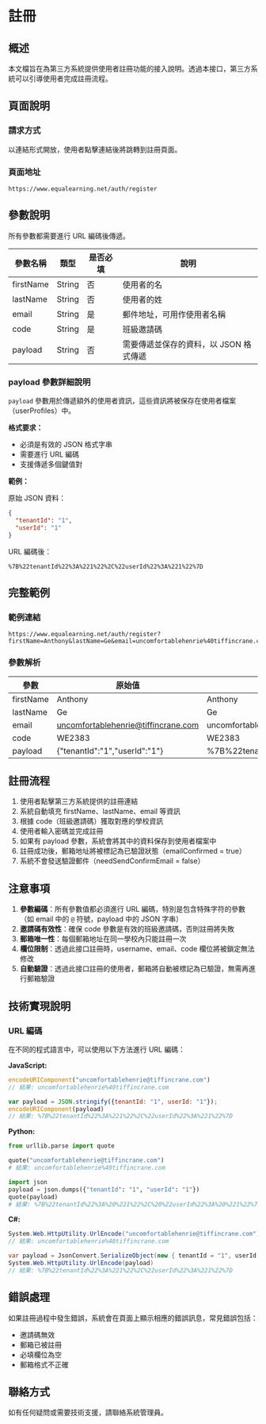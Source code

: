 # 註冊

## 概述

本文檔旨在為第三方系統提供使用者註冊功能的接入說明。透過本接口，第三方系統可以引導使用者完成註冊流程。

## 頁面說明

### 請求方式

以連結形式開放，使用者點擊連結後將跳轉到註冊頁面。

### 頁面地址

```
https://www.equalearning.net/auth/register
```

## 參數說明

所有參數都需要進行 URL 編碼後傳遞。

| 參數名稱 | 類型 | 是否必填 | 說明 |
|---------|------|---------|------|
| firstName | String | 否 | 使用者的名 |
| lastName | String | 否 | 使用者的姓 |
| email | String | 是 | 郵件地址，可用作使用者名稱 |
| code | String | 是 | 班級邀請碼 |
| payload | String | 否 | 需要傳遞並保存的資料，以 JSON 格式傳遞 |

### payload 參數詳細說明

`payload` 參數用於傳遞額外的使用者資訊，這些資訊將被保存在使用者檔案（userProfiles）中。

**格式要求：**
- 必須是有效的 JSON 格式字串
- 需要進行 URL 編碼
- 支援傳遞多個鍵值對

**範例：**

原始 JSON 資料：
```json
{
  "tenantId": "1",
  "userId": "1"
}
```

URL 編碼後：
```
%7B%22tenantId%22%3A%221%22%2C%22userId%22%3A%221%22%7D
```

## 完整範例

### 範例連結

```
https://www.equalearning.net/auth/register?firstName=Anthony&lastName=Ge&email=uncomfortablehenrie%40tiffincrane.com&code=WE2383&payload=%7B%22tenantId%22%3A%221%22%2C%22userId%22%3A%221%22%7D
```

### 參數解析

| 參數 | 原始值 | 編碼後的值 |
|-----|--------|-----------|
| firstName | Anthony | Anthony |
| lastName | Ge | Ge |
| email | uncomfortablehenrie@tiffincrane.com | uncomfortablehenrie%40tiffincrane.com |
| code | WE2383 | WE2383 |
| payload | {"tenantId":"1","userId":"1"} | %7B%22tenantId%22%3A%221%22%2C%22userId%22%3A%221%22%7D |

## 註冊流程

1. 使用者點擊第三方系統提供的註冊連結
2. 系統自動填充 firstName、lastName、email 等資訊
3. 根據 code（班級邀請碼）獲取對應的學校資訊
4. 使用者輸入密碼並完成註冊
5. 如果有 payload 參數，系統會將其中的資料保存到使用者檔案中
6. 註冊成功後，郵箱地址將被標記為已驗證狀態（emailConfirmed = true）
7. 系統不會發送驗證郵件（needSendConfirmEmail = false）

## 注意事項

1. **參數編碼**：所有參數值都必須進行 URL 編碼，特別是包含特殊字符的參數（如 email 中的 `@` 符號，payload 中的 JSON 字串）
2. **邀請碼有效性**：確保 code 參數是有效的班級邀請碼，否則註冊將失敗
3. **郵箱唯一性**：每個郵箱地址在同一學校內只能註冊一次
4. **欄位限制**：透過此接口註冊時，username、email、code 欄位將被鎖定無法修改
5. **自動驗證**：透過此接口註冊的使用者，郵箱將自動被標記為已驗證，無需再進行郵箱驗證

## 技術實現說明

### URL 編碼

在不同的程式語言中，可以使用以下方法進行 URL 編碼：

**JavaScript:**
```javascript
encodeURIComponent("uncomfortablehenrie@tiffincrane.com")
// 結果: uncomfortablehenrie%40tiffincrane.com

var payload = JSON.stringify({tenantId: "1", userId: "1"});
encodeURIComponent(payload)
// 結果: %7B%22tenantId%22%3A%221%22%2C%22userId%22%3A%221%22%7D
```

**Python:**
```python
from urllib.parse import quote

quote("uncomfortablehenrie@tiffincrane.com")
# 結果: uncomfortablehenrie%40tiffincrane.com

import json
payload = json.dumps({"tenantId": "1", "userId": "1"})
quote(payload)
# 結果: %7B%22tenantId%22%3A%20%221%22%2C%20%22userId%22%3A%20%221%22%7D
```

**C#:**
```csharp
System.Web.HttpUtility.UrlEncode("uncomfortablehenrie@tiffincrane.com")
// 結果: uncomfortablehenrie%40tiffincrane.com

var payload = JsonConvert.SerializeObject(new { tenantId = "1", userId = "1" });
System.Web.HttpUtility.UrlEncode(payload)
// 結果: %7B%22tenantId%22%3A%221%22%2C%22userId%22%3A%221%22%7D
```

## 錯誤處理

如果註冊過程中發生錯誤，系統會在頁面上顯示相應的錯誤訊息，常見錯誤包括：

- 邀請碼無效
- 郵箱已被註冊
- 必填欄位為空
- 郵箱格式不正確

## 聯絡方式

如有任何疑問或需要技術支援，請聯絡系統管理員。

